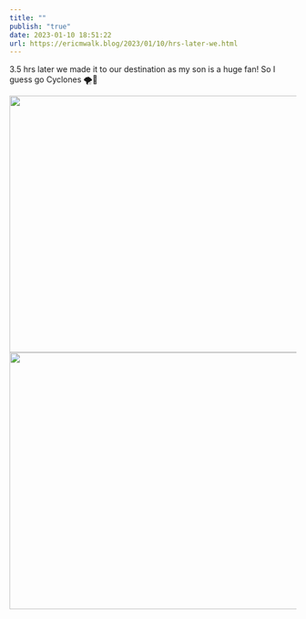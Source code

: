 ```yaml
---
title: ""
publish: "true"
date: 2023-01-10 18:51:22
url: https://ericmwalk.blog/2023/01/10/hrs-later-we.html
---
```


3.5 hrs later we made it to our destination as my son is a huge fan! So I guess go Cyclones 🌪️🫣

<img src="uploads/2023/069febb79f.jpg" width="600" height="450" alt=""><img src="uploads/2023/54699eccd7.jpg" width="600" height="450" alt="">